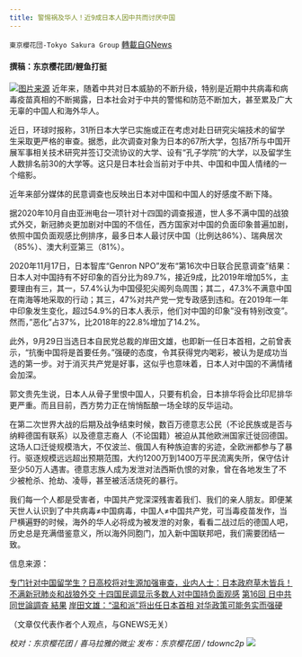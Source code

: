 ```yaml
---
title: 警惕祸及华人！近9成日本人因中共而讨厌中国
---
```

`東京櫻花団-Tokyo Sakura Group` [轉載自GNews](https://gnews.org/zh-hans/1567825/)

#### 撰稿：东京樱花团/鲤鱼打挺
![](https://assets.gnews.org/wp-content/uploads/2021/10/182fe72d-9afe-44a0-ae42-66e8582e78f5.jpeg)[图片来源](https://www.rfa.org/mandarin/yataibaodao/junshiwaijiao/lf-10072020141922.html)
近年来，随着中共对日本威胁的不断升级，特别是近期中共病毒和病毒疫苗真相的不断揭露，日本社会对于中共的警惕和防范不断加大，甚至累及广大无辜的中国人和海外华人。

近日，环球时报称，31所日本大学已实施或正在考虑对赴日研究尖端技术的留学生采取更严格的审查。据悉，此次调查对象为日本的67所大学，包括7所与中国开展军事相关技术研究并签订交流协议的大学、设有“孔子学院”的大学，以及留学生人数排名前30的大学等。这只是日本社会当前对于中共、中国和中国人情绪的一个缩影。

近年来部分媒体的民意调查也反映出日本对中国和中国人的好感度不断下降。

据2020年10月自由亚洲电台一项针对十四国的调查报道，世人多不满中国的战狼式外交，新冠肺炎更加剧对中国的不信任，西方国家对中国的负面印象普遍加剧，依照中国负面观感比例排序，最多日本人最讨厌中国（比例达86%）、瑞典居次（85%）、澳大利亚第三（81%）。

2020年11月17日，日本智库“Genron NPO”发布“第16次中日联合民意调查”结果：日本人对中国持有不好印象的百分比为89.7%，接近9成，比2019年增加5%，主要理由有三，其一，57.4%认为中国侵犯尖阁列岛周围；其二，47.3%不满意中国在南海等地采取的行动；其三，47%对共产党一党专政感到违和。在2019年一年中印象发生变化，超过54.9%的日本人表示，他们对中国的印象”没有特别改变”。 然而，”恶化”占37%，比2018年的22.8%增加了14.2%。

此外，9月29日当选日本自民党总裁的岸田文雄，也即新一任日本首相，之前曾表示，“抗衡中国将是首要任务。”强硬的态度，令其获得党内喝彩，被认为是成功当选的第一步。对于消灭共产党是好事，这似乎也意味着，日本人对中国的不满情绪会加深。

郭文贵先生说，日本人从骨子里恨中国人，只要有机会，日本排华将会比印尼排华更严重。而且目前，西方势力正在悄悄酝酿一场全球的反华运动。

在第二次世界大战的后期及战争结束时候，数百万德意志公民（不论民族或是否与纳粹德国有联系）以及德意志裔人（不论国籍）被迫从其他欧洲国家迁徙回德国。这场人口迁徙规模浩大，不仅波兰、俄国人有种族迫害的劣迹，全欧洲都参与了暴行。驱逐规模远远超出预期范围，大约1200万到1400万平民流离失所，保守估计至少50万人遇害。德意志族人成为发泄对法西斯仇恨的对象，曾在各地发生了不少被枪杀、抢劫、凌辱，甚至被活活烧死的暴行。

我们每一个人都是受害者，中国共产党深深残害着我们、我们的亲人朋友。即便某天世人认识到了中共病毒≠中国病毒，中国人≠中国共产党，可当毒疫苗发作，当尸横遍野的时候，海外的华人必将成为被发泄的对象，看看二战过后的德国人吧，历史总是充满借鉴意义，所以海外同胞门，加入新中国联邦吧，我们需要团结一致。

信息来源：

[专门针对中国留学生？日高校将对生源加强审查，业内人士：日本政府草木皆兵！](https://world.huanqiu.com/article/44w1VYMwKkI)
[不满新冠肺炎和战狼外交 十四国民调显示多数人对中国持负面观感](https://www.rfa.org/mandarin/yataibaodao/junshiwaijiao/lf-10072020141922.html)
[第16回 日中共同世論調査 結果](https://genron-npo.net/world/archives/9354.html)
[岸田文雄：“温和派”将出任日本首相 对华政策可能务实而强硬](https://www.bbc.com/zhongwen/simp/world-58745353)

（文章仅代表作者个人观点，与GNEWS无关）

*校对：东京樱花团 / 喜马拉雅的微尘*
*发布：东京樱花团 / tdownc2p*
![](https://assets.gnews.org/wp-content/uploads/2021/08/image0-1-36.jpg)
